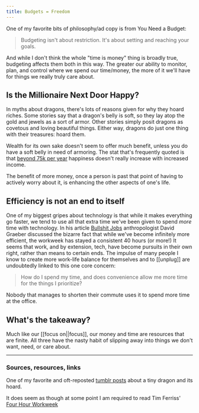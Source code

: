 ```yaml
---
title: Budgets = Freedom
---
```


One of my favorite bits of philosophy/ad copy is from You Need a Budget:

> Budgeting isn't about restriction. It's about setting and reaching your goals.

And while I don't think the whole "time is money" thing is broadly true, budgeting affects them both in this way. The greater our ability to monitor, plan, and control where we spend our time/money, the more of it we'll have for things we really truly care about.

## Is the Millionaire Next Door Happy?

In myths about dragons, there's lots of reasons given for why they hoard riches. Some stories say that a dragon's belly is soft, so they lay atop the gold and jewels as a sort of armor. Other stories simply posit dragons as covetous and loving beautiful things. Either way, dragons do just one thing with their treasures: hoard them.

Wealth for its own sake doesn't seem to offer much benefit, unless you do have a soft belly in need of armoring. The stat that's frequently quoted is that [beyond 75k per year](http://content.time.com/time/magazine/article/0,9171,2019628,00.html) happiness doesn't really increase with increased income.

The benefit of more money, once a person is past that point of having to actively worry about it, is enhancing the other aspects of one's life.

## Efficiency is not an end to itself

One of my biggest gripes about technology is that while it makes everything go faster, we tend to use all that extra time we've been given to spend *more* time with technology. In his article [Bullshit Jobs](https://www.strike.coop/bullshit-jobs/) anthropologist David Graeber discussed the bizarre fact that while we've become infinitely more efficient, the workweek has stayed a consistent 40 hours (or more!) It seems that work, and by extension, tech, have become pursuits in their own right, rather than means to certain ends. The impulse of many people I know to create more work-life balance for themselves and to [[unplug]] are undoubtedly linked to this one core concern:

> How do I spend my time, and does convenience allow me more time for the things I prioritize?

Nobody that manages to shorten their commute uses it to spend more time at the office.

## What's the takeaway?

Much like our [[focus on||focus]], our money and time are resources that are finite. All three have the nasty habit of slipping away into things we don't want, need, or care about.

---
### Sources, resources, links

One of my favorite and oft-reposted [tumblr posts](https://imgur.com/gallery/puWAm) about a tiny dragon and its hoard.

It does seem as though at some point I am required to read Tim Ferriss' [Four Hour Workweek](https://fourhourworkweek.com/)